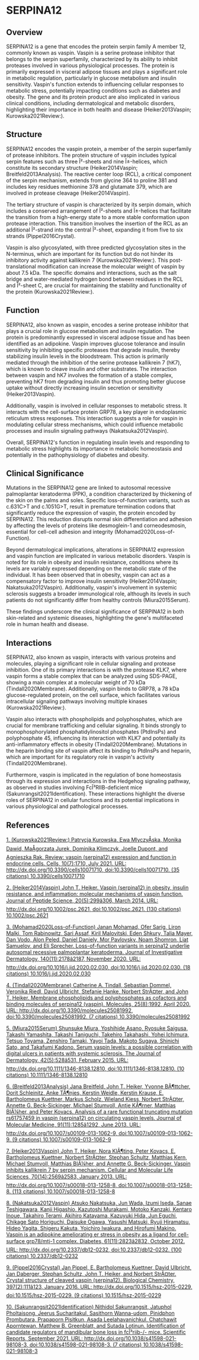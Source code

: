 # SERPINA12

## Overview
SERPINA12 is a gene that encodes the protein serpin family A member 12, commonly known as vaspin. Vaspin is a serine protease inhibitor that belongs to the serpin superfamily, characterized by its ability to inhibit proteases involved in various physiological processes. The protein is primarily expressed in visceral adipose tissues and plays a significant role in metabolic regulation, particularly in glucose metabolism and insulin sensitivity. Vaspin's function extends to influencing cellular responses to metabolic stress, potentially impacting conditions such as diabetes and obesity. The gene and its protein product are also implicated in various clinical conditions, including dermatological and metabolic disorders, highlighting their importance in both health and disease (Heiker2013Vaspin; Kurowska2021Review:).

## Structure
SERPINA12 encodes the vaspin protein, a member of the serpin superfamily of protease inhibitors. The protein structure of vaspin includes typical serpin features such as three Î²-sheets and nine Î±-helices, which constitute its secondary structure (Heiker2014Vaspin; Breitfeld2013Analysis). The reactive center loop (RCL), a critical component of the serpin mechanism, extends from glycine 364 to proline 381 and includes key residues methionine 378 and glutamate 379, which are involved in protease cleavage (Heiker2014Vaspin).

The tertiary structure of vaspin is characterized by its serpin domain, which includes a conserved arrangement of Î²-sheets and Î±-helices that facilitate the transition from a high-energy state to a more stable conformation upon protease interaction. This transition involves the insertion of the RCL as an additional Î²-strand into the central Î²-sheet, expanding it from five to six strands (Pippel2016Crystal).

Vaspin is also glycosylated, with three predicted glycosylation sites in the N-terminus, which are important for its function but do not hinder its inhibitory activity against kallikrein 7 (Kurowska2021Review:). This post-translational modification can increase the molecular weight of vaspin by about 7.5 kDa. The specific domains and interactions, such as the salt bridge and water-mediated hydrogen bond between residues in the RCL and Î²-sheet C, are crucial for maintaining the stability and functionality of the protein (Kurowska2021Review:).

## Function
SERPINA12, also known as vaspin, encodes a serine protease inhibitor that plays a crucial role in glucose metabolism and insulin regulation. The protein is predominantly expressed in visceral adipose tissue and has been identified as an adipokine. Vaspin improves glucose tolerance and insulin sensitivity by inhibiting specific proteases that degrade insulin, thereby stabilizing insulin levels in the bloodstream. This action is primarily mediated through the inhibition of the serine protease kallikrein 7 (hK7), which is known to cleave insulin and other substrates. The interaction between vaspin and hK7 involves the formation of a stable complex, preventing hK7 from degrading insulin and thus promoting better glucose uptake without directly increasing insulin secretion or sensitivity (Heiker2013Vaspin).

Additionally, vaspin is involved in cellular responses to metabolic stress. It interacts with the cell-surface protein GRP78, a key player in endoplasmic reticulum stress responses. This interaction suggests a role for vaspin in modulating cellular stress mechanisms, which could influence metabolic processes and insulin signaling pathways (Nakatsuka2012Vaspin). 

Overall, SERPINA12's function in regulating insulin levels and responding to metabolic stress highlights its importance in metabolic homeostasis and potentially in the pathophysiology of diabetes and obesity.

## Clinical Significance
Mutations in the SERPINA12 gene are linked to autosomal recessive palmoplantar keratoderma (PPK), a condition characterized by thickening of the skin on the palms and soles. Specific loss-of-function variants, such as c.631C>T and c.1051G>T, result in premature termination codons that significantly reduce the expression of vaspin, the protein encoded by SERPINA12. This reduction disrupts normal skin differentiation and adhesion by affecting the levels of proteins like desmoglein-1 and corneodesmosin, essential for cell-cell adhesion and integrity (Mohamad2020Loss-of-Function).

Beyond dermatological implications, alterations in SERPINA12 expression and vaspin function are implicated in various metabolic disorders. Vaspin is noted for its role in obesity and insulin resistance, conditions where its levels are variably expressed depending on the metabolic state of the individual. It has been observed that in obesity, vaspin can act as a compensatory factor to improve insulin sensitivity (Heiker2014Vaspin; Nakatsuka2012Vaspin). Additionally, vaspin's involvement in systemic sclerosis suggests a broader immunological role, although its levels in such patients do not significantly differ from healthy controls (Miura2015Serum).

These findings underscore the clinical significance of SERPINA12 in both skin-related and systemic diseases, highlighting the gene's multifaceted role in human health and disease.

## Interactions
SERPINA12, also known as vaspin, interacts with various proteins and molecules, playing a significant role in cellular signaling and protease inhibition. One of its primary interactions is with the protease KLK7, where vaspin forms a stable complex that can be analyzed using SDS-PAGE, showing a main complex at a molecular weight of 70 kDa (Tindall2020Membrane). Additionally, vaspin binds to GRP78, a 78 kDa glucose-regulated protein, on the cell surface, which facilitates various intracellular signaling pathways involving multiple kinases (Kurowska2021Review:).

Vaspin also interacts with phospholipids and polyphosphates, which are crucial for membrane trafficking and cellular signaling. It binds strongly to monophosphorylated phosphatidylinositol phosphates (PtdInsPs) and polyphosphate 45, influencing its interaction with KLK7 and potentially its anti-inflammatory effects in obesity (Tindall2020Membrane). Mutations in the heparin binding site of vaspin affect its binding to PtdInsPs and heparin, which are important for its regulatory role in vaspin's activity (Tindall2020Membrane).

Furthermore, vaspin is implicated in the regulation of bone homeostasis through its expression and interactions in the Hedgehog signaling pathway, as observed in studies involving FcÎ³RIIB-deficient mice (Sakunrangsit2021Identification). These interactions highlight the diverse roles of SERPINA12 in cellular functions and its potential implications in various physiological and pathological processes.


## References


[1. (Kurowska2021Review:) Patrycja Kurowska, Ewa MlyczyÅska, Monika Dawid, MaÅgorzata Jurek, Dominika Klimczyk, Joelle Dupont, and Agnieszka Rak. Review: vaspin (serpina12) expression and function in endocrine cells. Cells, 10(7):1710, July 2021. URL: http://dx.doi.org/10.3390/cells10071710, doi:10.3390/cells10071710. (35 citations) 10.3390/cells10071710](https://doi.org/10.3390/cells10071710)

[2. (Heiker2014Vaspin) John T. Heiker. Vaspin (serpina12) in obesity, insulin resistance, and inflammation: molecular mechanisms of vaspin function. Journal of Peptide Science, 20(5):299â306, March 2014. URL: http://dx.doi.org/10.1002/psc.2621, doi:10.1002/psc.2621. (130 citations) 10.1002/psc.2621](https://doi.org/10.1002/psc.2621)

[3. (Mohamad2020Loss-of-Function) Janan Mohamad, Ofer Sarig, Liron Malki, Tom Rabinowitz, Sari Assaf, Kiril Malovitski, Eden Shkury, Talia Mayer, Dan Vodo, Alon Peled, Daniel Daniely, Mor Pavlovsky, Noam Shomron, Liat Samuelov, and Eli Sprecher. Loss-of-function variants in serpina12 underlie autosomal recessive palmoplantar keratoderma. Journal of Investigative Dermatology, 140(11):2178â2187, November 2020. URL: http://dx.doi.org/10.1016/j.jid.2020.02.030, doi:10.1016/j.jid.2020.02.030. (18 citations) 10.1016/j.jid.2020.02.030](https://doi.org/10.1016/j.jid.2020.02.030)

[4. (Tindall2020Membrane) Catherine A. Tindall, Sebastian Dommel, Veronika Riedl, David Ulbricht, Stefanie Hanke, Norbert StrÃ¤ter, and John T. Heiker. Membrane phospholipids and polyphosphates as cofactors and binding molecules of serpina12 (vaspin). Molecules, 25(8):1992, April 2020. URL: http://dx.doi.org/10.3390/molecules25081992, doi:10.3390/molecules25081992. (7 citations) 10.3390/molecules25081992](https://doi.org/10.3390/molecules25081992)

[5. (Miura2015Serum) Shunsuke Miura, Yoshihide Asano, Ryosuke Saigusa, Takashi Yamashita, Takashi Taniguchi, Takehiro Takahashi, Yohei Ichimura, Tetsuo Toyama, Zenshiro Tamaki, Yayoi Tada, Makoto Sugaya, Shinichi Sato, and Takafumi Kadono. Serum vaspin levels: a possible correlation with digital ulcers in patients with systemic sclerosis. The Journal of Dermatology, 42(5):528â531, February 2015. URL: http://dx.doi.org/10.1111/1346-8138.12810, doi:10.1111/1346-8138.12810. (10 citations) 10.1111/1346-8138.12810](https://doi.org/10.1111/1346-8138.12810)

[6. (Breitfeld2013Analysis) Jana Breitfeld, John T. Heiker, Yvonne BÃ¶ttcher, Dorit Schleinitz, Anke TÃ¶njes, Kerstin Weidle, Kerstin Krause, E. Bartholomeus Kuettner, Markus Scholz, Wieland Kiess, Norbert StrÃ¤ter, Annette G. Beck-Sickinger, Michael Stumvoll, Antje KÃ¶rner, Matthias BlÃ¼her, and Peter Kovacs. Analysis of a rare functional truncating mutation rs61757459 in vaspin (serpina12) on circulating vaspin levels. Journal of Molecular Medicine, 91(11):1285â1292, June 2013. URL: http://dx.doi.org/10.1007/s00109-013-1062-9, doi:10.1007/s00109-013-1062-9. (9 citations) 10.1007/s00109-013-1062-9](https://doi.org/10.1007/s00109-013-1062-9)

[7. (Heiker2013Vaspin) John T. Heiker, Nora KlÃ¶ting, Peter Kovacs, E. Bartholomeus Kuettner, Norbert StrÃ¤ter, Stephan Schultz, Matthias Kern, Michael Stumvoll, Matthias BlÃ¼her, and Annette G. Beck-Sickinger. Vaspin inhibits kallikrein 7 by serpin mechanism. Cellular and Molecular Life Sciences, 70(14):2569â2583, January 2013. URL: http://dx.doi.org/10.1007/s00018-013-1258-8, doi:10.1007/s00018-013-1258-8. (113 citations) 10.1007/s00018-013-1258-8](https://doi.org/10.1007/s00018-013-1258-8)

[8. (Nakatsuka2012Vaspin) Atsuko Nakatsuka, Jun Wada, Izumi Iseda, Sanae Teshigawara, Kanji Higashio, Kazutoshi Murakami, Motoko Kanzaki, Kentaro Inoue, Takahiro Terami, Akihiro Katayama, Kazuyuki Hida, Jun Eguchi, Chikage Sato Horiguchi, Daisuke Ogawa, Yasushi Matsuki, Ryuji Hiramatsu, Hideo Yagita, Shigeru Kakuta, Yoichiro Iwakura, and Hirofumi Makino. Vaspin is an adipokine ameliorating er stress in obesity as a ligand for cell-surface grp78/mtj-1 complex. Diabetes, 61(11):2823â2832, October 2012. URL: http://dx.doi.org/10.2337/db12-0232, doi:10.2337/db12-0232. (100 citations) 10.2337/db12-0232](https://doi.org/10.2337/db12-0232)

[9. (Pippel2016Crystal) Jan Pippel, E. Bartholomeus Kuettner, David Ulbricht, Jan Daberger, Stephan Schultz, John T. Heiker, and Norbert StrÃ¤ter. Crystal structure of cleaved vaspin (serpina12). Biological Chemistry, 397(2):111â123, January 2016. URL: http://dx.doi.org/10.1515/hsz-2015-0229, doi:10.1515/hsz-2015-0229. (9 citations) 10.1515/hsz-2015-0229](https://doi.org/10.1515/hsz-2015-0229)

[10. (Sakunrangsit2021Identification) Nithidol Sakunrangsit, Jatuphol Pholtaisong, Jeerus Sucharitakul, Sasithorn Wanna-udom, Pinidphon Prombutara, Prapaporn Pisitkun, Asada Leelahavanichkul, Chatchawit Aporntewan, Matthew B. Greenblatt, and Sutada Lotinun. Identification of candidate regulators of mandibular bone loss in fcÎ³riib-/- mice. Scientific Reports, September 2021. URL: http://dx.doi.org/10.1038/s41598-021-98108-3, doi:10.1038/s41598-021-98108-3. (7 citations) 10.1038/s41598-021-98108-3](https://doi.org/10.1038/s41598-021-98108-3)